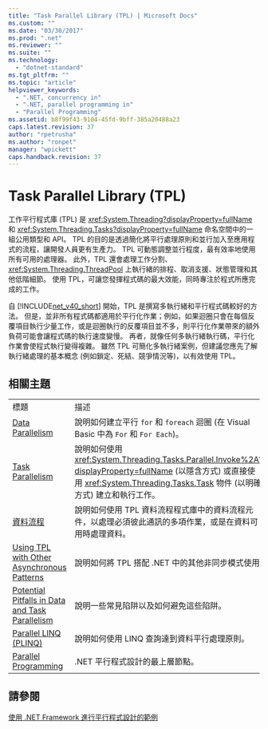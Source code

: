 ```yaml
---
title: "Task Parallel Library (TPL) | Microsoft Docs"
ms.custom: ""
ms.date: "03/30/2017"
ms.prod: ".net"
ms.reviewer: ""
ms.suite: ""
ms.technology: 
  - "dotnet-standard"
ms.tgt_pltfrm: ""
ms.topic: "article"
helpviewer_keywords: 
  - ".NET, concurrency in"
  - ".NET, parallel programming in"
  - "Parallel Programming"
ms.assetid: b8f99f43-9104-45fd-9bff-385a20488a23
caps.latest.revision: 37
author: "rpetrusha"
ms.author: "ronpet"
manager: "wpickett"
caps.handback.revision: 37
---
```

# Task Parallel Library (TPL)
工作平行程式庫 \(TPL\) 是 <xref:System.Threading?displayProperty=fullName> 和 <xref:System.Threading.Tasks?displayProperty=fullName> 命名空間中的一組公用類型和 API。  TPL 的目的是透過簡化將平行處理原則和並行加入至應用程式的流程，讓開發人員更有生產力。  TPL 可動態調整並行程度，最有效率地使用所有可用的處理器。  此外，TPL 還會處理工作分割、<xref:System.Threading.ThreadPool> 上執行緒的排程、取消支援、狀態管理和其他低階細節。  使用 TPL，可讓您發揮程式碼的最大效能，同時專注於程式所應完成的工作。  
  
 自 [!INCLUDE[net_v40_short](../../../includes/net-v40-short-md.md)] 開始，TPL 是撰寫多執行緒和平行程式碼較好的方法。  但是，並非所有程式碼都適用於平行化作業；例如，如果迴圈只會在每個反覆項目執行少量工作，或是迴圈執行的反覆項目並不多，則平行化作業帶來的額外負荷可能會讓程式碼的執行速度變慢。  再者，就像任何多執行緒執行碼，平行化作業會使程式執行變得複雜。  雖然 TPL 可簡化多執行緒案例，但建議您應先了解執行緒處理的基本概念 \(例如鎖定、死結、競爭情況等\)，以有效使用 TPL。  
  
## 相關主題  
  
|||  
|-|-|  
|標題|描述|  
|[Data Parallelism](../../../docs/standard/parallel-programming/data-parallelism-task-parallel-library.md)|說明如何建立平行 `for` 和 `foreach` 迴圈 \(在 Visual Basic 中為 `For` 和 `For Each`\)。|  
|[Task Parallelism](../../../docs/standard/parallel-programming/task-based-asynchronous-programming.md)|說明如何使用 <xref:System.Threading.Tasks.Parallel.Invoke%2A?displayProperty=fullName> \(以隱含方式\) 或直接使用 <xref:System.Threading.Tasks.Task> 物件 \(以明確方式\) 建立和執行工作。|  
|[資料流程](../../../docs/standard/parallel-programming/dataflow-task-parallel-library.md)|說明如何使用 TPL 資料流程程式庫中的資料流程元件，以處理必須彼此通訊的多項作業，或是在資料可用時處理資料。|  
|[Using TPL with Other Asynchronous Patterns](../../../docs/standard/parallel-programming/using-tpl-with-other-asynchronous-patterns.md)|說明如何將 TPL 搭配 .NET 中的其他非同步模式使用|  
|[Potential Pitfalls in Data and Task Parallelism](../../../docs/standard/parallel-programming/potential-pitfalls-in-data-and-task-parallelism.md)|說明一些常見陷阱以及如何避免這些陷阱。|  
|[Parallel LINQ \(PLINQ\)](../../../docs/standard/parallel-programming/parallel-linq-plinq.md)|說明如何使用 LINQ 查詢達到資料平行處理原則。|  
|[Parallel Programming](../../../docs/standard/parallel-programming/index.md)|.NET 平行程式設計的最上層節點。|  
  
## 請參閱  
 [使用 .NET Framework 進行平行程式設計的範例](http://code.msdn.microsoft.com/Samples-for-Parallel-b4b76364)